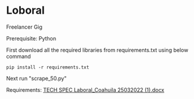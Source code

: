 # Loboral
Freelancer Gig


Prerequisite: Python


First download all the required libraries from requirements.txt using below command
```
pip install -r requirements.txt
```


Next run "scrape_50.py"

Requirements:
[TECH SPEC Laboral_Coahuila 25032022 (1).docx](https://github.com/riteshkawadkar/Loboral/files/8666905/TECH.SPEC.Laboral_Coahuila.25032022.1.docx)
